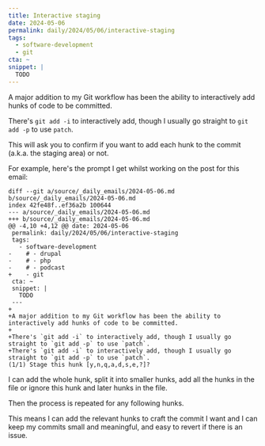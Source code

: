 ```yaml
---
title: Interactive staging
date: 2024-05-06
permalink: daily/2024/05/06/interactive-staging
tags:
  - software-development
  - git
cta: ~
snippet: |
  TODO
---
```


A major addition to my Git workflow has been the ability to interactively add hunks of code to be committed.

There's `git add -i` to interactively add, though I usually go straight to `git add -p` to use `patch`.

This will ask you to confirm if you want to add each hunk to the commit (a.k.a. the staging area) or not.

For example, here's the prompt I get whilst working on the post for this email:

```shell
diff --git a/source/_daily_emails/2024-05-06.md b/source/_daily_emails/2024-05-06.md
index 42fe48f..ef36a2b 100644
--- a/source/_daily_emails/2024-05-06.md
+++ b/source/_daily_emails/2024-05-06.md
@@ -4,10 +4,12 @@ date: 2024-05-06
 permalink: daily/2024/05/06/interactive-staging
 tags:
   - software-development
-    # - drupal
-    # - php
-    # - podcast
+    - git
 cta: ~
 snippet: |
   TODO
 ---
+
+A major addition to my Git workflow has been the ability to interactively add hunks of code to be committed.
+
+There's `git add -i` to interactively add, though I usually go straight to `git add -p` to use `patch`.
+There's `git add -i` to interactively add, though I usually go straight to `git add -p` to use `patch`.
(1/1) Stage this hunk [y,n,q,a,d,s,e,?]?
```

I can add the whole hunk, split it into smaller hunks, add all the hunks in the file or ignore this hunk and later hunks in the file.

Then the process is repeated for any following hunks.

This means I can add the relevant hunks to craft the commit I want and I can keep my commits small and meaningful, and easy to revert if there is an issue.
